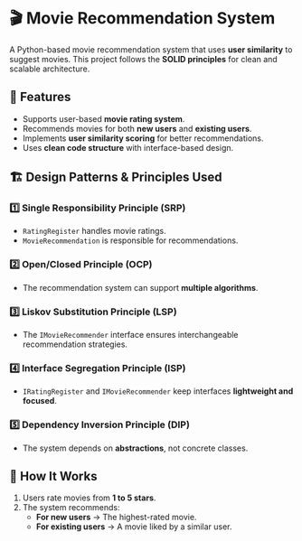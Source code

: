 # 🎬 Movie Recommendation System

A Python-based movie recommendation system that uses **user similarity** to suggest movies. This project follows the **SOLID principles** for clean and scalable architecture.

## 📌 Features
- Supports user-based **movie rating system**.
- Recommends movies for both **new users** and **existing users**.
- Implements **user similarity scoring** for better recommendations.
- Uses **clean code structure** with interface-based design.

## 🏗️ Design Patterns & Principles Used
### **1️⃣ Single Responsibility Principle (SRP)**
- `RatingRegister` handles movie ratings.
- `MovieRecommendation` is responsible for recommendations.

### **2️⃣ Open/Closed Principle (OCP)**
- The recommendation system can support **multiple algorithms**.

### **3️⃣ Liskov Substitution Principle (LSP)**
- The `IMovieRecommender` interface ensures interchangeable recommendation strategies.

### **4️⃣ Interface Segregation Principle (ISP)**
- `IRatingRegister` and `IMovieRecommender` keep interfaces **lightweight and focused**.

### **5️⃣ Dependency Inversion Principle (DIP)**
- The system depends on **abstractions**, not concrete classes.

## 🚀 How It Works
1. Users rate movies from **1 to 5 stars**.
2. The system recommends:
   - **For new users** → The highest-rated movie.
   - **For existing users** → A movie liked by a similar user.

